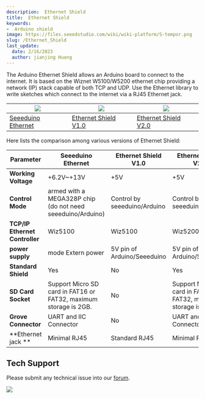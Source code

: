 ```yaml
---
description:  Ethernet Shield
title:  Ethernet Shield
keywords:
-  Arduino shield
image: https://files.seeedstudio.com/wiki/wiki-platform/S-tempor.png
slug: /Ethernet_Shield
last_update:
  date: 2/16/2023
  author: jianjing Huang
---
```


<!-- ---
name:  Ethernet Shield
category: Discontinued
bzurl:
oldwikiname: Ethernet_Shield
prodimagename:
bzprodimageurl:
surveyurl: https://www.research.net/r/Ethernet_Shield
sku:
tags:
--- -->

The Arduino Ethernet Shield allows an Arduino board to connect to the internet. It is based on the Wiznet W5100/W5200 ethernet chip providing a network (IP) stack capable of both TCP and UDP. Use the Ethernet library to write sketches which connect to the internet via a RJ45 Ethernet jack.

|![](https://files.seeedstudio.com/wiki/Ethernet_Shield/img/Seeeduino_ethernet-2.jpg)|![](https://files.seeedstudio.com/wiki/Ethernet_Shield/img/Ethernet_01.jpg)|![](https://files.seeedstudio.com/wiki/Ethernet_Shield/img/W5200_Ethernet_Shield.jpg)|
|---|---|---|
|[Seeeduino Ethernet](https://seeeddoc.github.io/Seeeduino_Ethernet/) |[Ethernet Shield V1.0](https://seeeddoc.github.io/Ethernet_Shield_V1.0/) |[Ethernet Shield V2.0](https://seeeddoc.github.io/Ethernet_Shield_V2.0/)|

Here lists the comparison among various versions of Ethernet Shield:

 |Parameter|Seeeduino Ethernet|Ethernet Shield V1.0|Ethernet Shield V2.0|
 |---|---|---|---|
 |**Working Voltage**|+6.2V~+13V|+5V|+5V|
| **Control Mode**|armed with a MEGA328P chip (do not need seeeduino/Arduino) |Control by seeeduino/Arduino|Control by seeeduino/Arduino|
|**TCP/IP Ethernet Controller**| Wiz5100| Wiz5100 |Wiz5200|
|**power supply**| mode Extern power| 5V pin of Arduino/Seeeduino| 5V pin of Arduino/Seeeduino|
|**Standard Shield** |Yes| No |Yes|
|**SD Card Socket** |Support Micro SD card in FAT16 or FAT32, maximum storage is 2GB. |No| Support Micro SD card in FAT16 or FAT32, maximum storage is 2GB.|
|**Grove Connector** |UART and IIC Connector |No| UART and IIC Connector|
|**Ethernet jack **|Minimal RJ45 |Standard RJ45 |Minimal RJ45|

## Tech Support

Please submit any technical issue into our [forum](https://forum.seeedstudio.com/). <br />
<p style={{textAlign: 'center'}}><a href="https://www.seeedstudio.com/act-4.html?utm_source=wiki&utm_medium=wikibanner&utm_campaign=newproducts" target="_blank"><img src="https://files.seeedstudio.com/wiki/Wiki_Banner/new_product.jpg" /></a></p>

